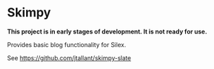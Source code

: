# Skimpy

**This project is in early stages of development. It is not ready for use.**

Provides basic blog functionality for Silex.

See https://github.com/jtallant/skimpy-slate